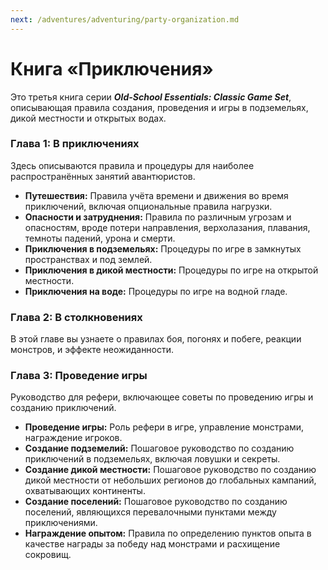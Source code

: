 ```yaml
---
next: /adventures/adventuring/party-organization.md
---
```


# Книга «Приключения»

Это третья книга серии _**Old-School Essentials: Classic Game Set**_, описывающая правила создания, проведения и игры в подземельях, дикой местности и открытых водах.

### Глава 1: В приключениях

Здесь описываются правила и процедуры для наиболее распространённых занятий авантюристов.

- **Путешествия:** Правила учёта времени и движения во время приключений, включая опциональные правила нагрузки.
- **Опасности и затруднения:** Правила по различным угрозам и опасностям, вроде потери направления, верхолазания, плавания, темноты падений, урона и смерти.
- **Приключения в подземельях:** Процедуры по игре в замкнутых пространствах и под землей.
- **Приключения в дикой местности:** Процедуры по игре на открытой местности.
- **Приключения на воде:** Процедуры по игре на водной гладе.

### Глава 2: В столкновениях

В этой главе вы узнаете о правилах боя, погонях и побеге, реакции монстров, и эффекте неожиданности.

### Глава 3: Проведение игры

Руководство для рефери, включающее советы по проведению игры и созданию приключений.

- **Проведение игры:** Роль рефери в игре, управление монстрами, награждение игроков.
- **Создание подземелий:** Пошаговое руководство по созданию приключений в подземельях, включая ловушки и секреты.
- **Создание дикой местности:** Пошаговое руководство по созданию дикой местности от небольших регионов до глобальных кампаний, охватывающих континенты.
- **Создание поселений:** Пошаговое руководство по созданию поселений, являющихся перевалочными пунктами между приключениями.
- **Награждение опытом:** Правила по определению пунктов опыта в качестве награды за победу над монстрами и расхищение сокровищ.
